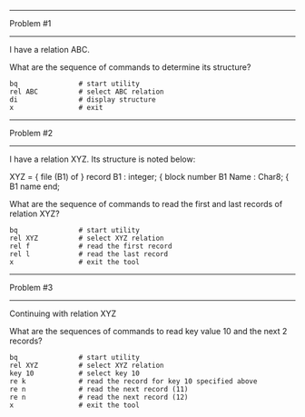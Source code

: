___________________________________________________________________________________________
Problem #1
___________________________________________________________________________________________

I have a relation ABC.

What are the sequence of commands to determine its structure?

    bq               # start utility
    rel ABC          # select ABC relation
    di               # display structure
    x                # exit


___________________________________________________________________________________________
Problem #2
___________________________________________________________________________________________

I have a relation XYZ.
Its structure is noted below:

XYZ =  { file (B1) of } record
  B1   : integer;     { block number   B1
  Name : Char8;       { B1 name
end;

What are the sequence of commands to read the first and last records of relation XYZ?

    bq               # start utility
    rel XYZ          # select XYZ relation
    rel f            # read the first record
    rel l            # read the last record
    x                # exit the tool


___________________________________________________________________________________________
Problem #3
___________________________________________________________________________________________
Continuing with relation XYZ

What are the sequences of commands to read key value 10 and the next 2 records?

    bq               # start utility
    rel XYZ          # select XYZ relation
    key 10           # select key 10
    re k             # read the record for key 10 specified above
    re n             # read the next record (11)
    re n             # read the next record (12)
    x                # exit the tool